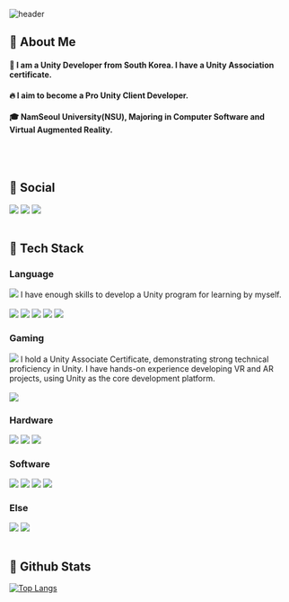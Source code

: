
<div>
  
  <!--Header-->
  ![header](https://capsule-render.vercel.app/api?type=blur&color=gradient&height=300&section=header&text=Choi%20Soo%20A%20%F0%9F%A4%97&stroke=151c24&strokeWidth=3)
  
</div>

<div>
  <!--Body-->
  
  ## 👀 About Me
  #### :raising_hand: I am a Unity Developer from South Korea. I have a Unity Association certificate.<br/>
  #### :fire: I aim to become a Pro Unity Client Developer.<br/>
  #### :mortar_board: NamSeoul University(NSU), Majoring in Computer Software and Virtual Augmented Reality.
  <br/>
  <br/>
  
## 💌 Social
<a href="mailto:sinebi223@naver.com" target="_blank"><img src="https://img.shields.io/badge/Gmail-D14836?style=for-the-badge&logo=gmail&logoColor=white&link=mailto:sinebi223@naver.com"/></a>
<a href="https://www.notion.so/Code-Study-1cb7cb1a1324808ca933d45c63fb01b3?source=copy_link" target="_blank"><img src="https://img.shields.io/badge/Notion-%23E4405F.svg?style=for-the-badge&logo=notion&logoColor=white&link=https://www.notion.so/Code-Study-1cb7cb1a1324808ca933d45c63fb01b3?source=copy_link"/></a>
<a href="https://open.kakao.com/o/sE8Mv4lf" target="_blank"><img src="https://img.shields.io/badge/KakaoTalk-%23FFCD00.svg?style=for-the-badge&logoColor=white&labelColor=%23FFCD00"/></a>
</a>
<br/>
<br/>


  ## 🧱 Tech Stack
  ### Language
   <!--C Sharp-->
   <img src="https://img.shields.io/badge/%23-000000?style=flat-square&logo=c&logoColor=white"/>
   I have enough skills to develop a Unity program for learning by myself.
   <br/>
   <br/>
   <!--C++-->
   <img src="https://img.shields.io/badge/C%2B%2B-000000?style=flat-square&logo=cplusplus&logoColor=white"/>
   <!--C-->
   <img src="https://img.shields.io/badge/C-000000?style=flat-square&logo=c&logoColor=white"/>
  <!--mysql-->
  <img src="https://img.shields.io/badge/My SQL-000000?style=flat-square&logo=mysql&logoColor=white"/>
  <!--HTML-->
  <img src="https://img.shields.io/badge/HTML-000000?style=flat-square&logo=html5&logoColor=white"/>
  <!--CSS-->
  <img src="https://img.shields.io/badge/CSS-000000?style=flat-square&logo=css&logoColor=white"/>
  <br/>

  ### Gaming
  <!--Unity-->
  <img src="https://img.shields.io/badge/Unity-000000?style=flat-square&logo=unity&logoColor=white"/> 
  I hold a Unity Associate Certificate, demonstrating strong technical proficiency in Unity. I have hands-on experience developing VR and AR projects, using Unity as the core development platform.
  <br/>
  <br/>
  <!--Unreal-->
  <img src="https://img.shields.io/badge/Unreal-000000?style=flat-square&logo=unrealengine&logoColor=white"/>

  ### Hardware
  <!--Oculus-->
  <img src="https://img.shields.io/badge/Oculus-000000?style=flat-square&logo=oculus&logoColor=white"/>
  <!--HTC Vive-->
  <img src="https://img.shields.io/badge/HTC Vive-000000?style=flat-square&logo=htcvive&logoColor=white"/>
  <!--Arduino-->
  <img src="https://img.shields.io/badge/Arduino-000000?style=flat-square&logo=arduino&logoColor=white"/>
  <br/>

  ### Software
  <!--Blender-->
  <img src="https://img.shields.io/badge/Blender-000000?style=flat-square&logo=blender&logoColor=white"/>
  <!--AutoDesk-->
  <img src="https://img.shields.io/badge/AutoDesk-000000?style=flat-square&logo=autodesk&logoColor=white"/>
  <!--MariaDB-->
  <img src="https://img.shields.io/badge/Maria DB-000000?style=flat-square&logo=mariadb&logoColor=white"/>
  <!--Android-->
  <img src="https://img.shields.io/badge/Android-000000?style=flat-square&logo=android&logoColor=white"/>
  </br>

  ### Else
  <!--Notion-->
  <img src="https://img.shields.io/badge/Notion-000000?style=flat-square&logo=notion&logoColor=white"/>
  <!--GitHub-->
  <img src="https://img.shields.io/badge/Git-000000?style=flat-square&logo=github&logoColor=white"/>
  
  
 
  <br/>
  <br/>
  
  ## 🤔 Github Stats
  [![Top Langs](https://github-readme-stats.vercel.app/api/top-langs/?username=ChoiSooA)](https://github.com/anuraghazra/github-readme-stats)
  
</div>


<!--
**ChoiSooA/ChoiSooA** is a ✨ _special_ ✨ repository because its `README.md` (this file) appears on your GitHub profile.

Here are some ideas to get you started:

- 🔭 I’m currently working on ...
- 🌱 I’m currently learning ...
- 👯 I’m looking to collaborate on ...
- 🤔 I’m looking for help with ...
- 💬 Ask me about ...
- 📫 How to reach me: ...
- 😄 Pronouns: ...
- ⚡ Fun fact: ...
-->
